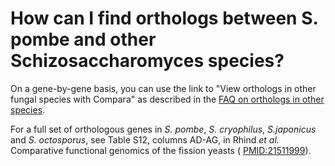 # How can I find orthologs between S. pombe and other Schizosaccharomyces species?
<!-- pombase_categories: Orthology,Querying/Searching -->

On a gene-by-gene basis, you can use the link to "View orthologs in
other fungal species with Compara" as described in the [FAQ on orthologs in other species](/faq/how-can-i-find-s-pombe-orthologs-species-other-human-and-s-cerevisiae).

For a full set of orthologous genes in *S. pombe*, *S. cryophilus*, *S.japonicus*
and *S. octosporus*, see Table S12, columns AD-AG, in Rhind
*et al.* Comparative functional genomics of the fission yeasts (
[PMID:21511999](http://www.ncbi.nlm.nih.gov/pubmed?term=21511999)).

